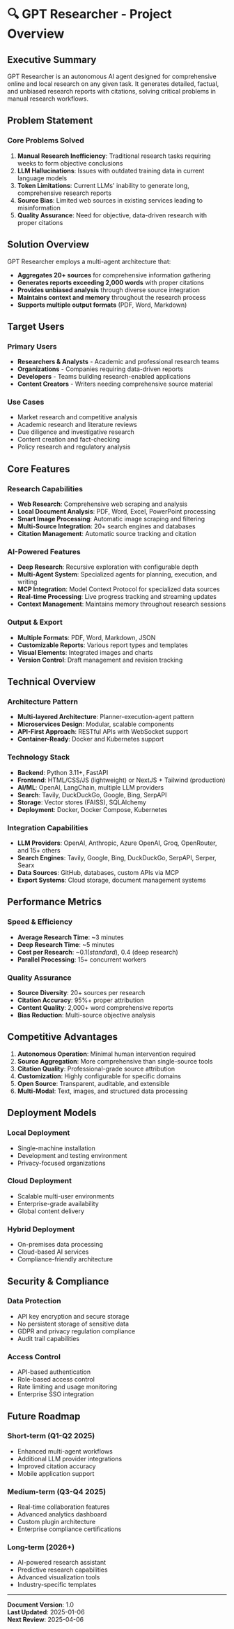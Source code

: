 # 🔍 GPT Researcher - Project Overview

## Executive Summary

GPT Researcher is an autonomous AI agent designed for comprehensive online and local research on any given task. It generates detailed, factual, and unbiased research reports with citations, solving critical problems in manual research workflows.

## Problem Statement

### Core Problems Solved

1. **Manual Research Inefficiency**: Traditional research tasks requiring weeks to form objective conclusions
2. **LLM Hallucinations**: Issues with outdated training data in current language models
3. **Token Limitations**: Current LLMs' inability to generate long, comprehensive research reports
4. **Source Bias**: Limited web sources in existing services leading to misinformation
5. **Quality Assurance**: Need for objective, data-driven research with proper citations

## Solution Overview

GPT Researcher employs a multi-agent architecture that:

- **Aggregates 20+ sources** for comprehensive information gathering
- **Generates reports exceeding 2,000 words** with proper citations
- **Provides unbiased analysis** through diverse source integration
- **Maintains context and memory** throughout the research process
- **Supports multiple output formats** (PDF, Word, Markdown)

## Target Users

### Primary Users
- **Researchers & Analysts** - Academic and professional research teams
- **Organizations** - Companies requiring data-driven reports
- **Developers** - Teams building research-enabled applications
- **Content Creators** - Writers needing comprehensive source material

### Use Cases
- Market research and competitive analysis
- Academic research and literature reviews
- Due diligence and investigative research
- Content creation and fact-checking
- Policy research and regulatory analysis

## Core Features

### Research Capabilities
- **Web Research**: Comprehensive web scraping and analysis
- **Local Document Analysis**: PDF, Word, Excel, PowerPoint processing
- **Smart Image Processing**: Automatic image scraping and filtering
- **Multi-Source Integration**: 20+ search engines and databases
- **Citation Management**: Automatic source tracking and citation

### AI-Powered Features
- **Deep Research**: Recursive exploration with configurable depth
- **Multi-Agent System**: Specialized agents for planning, execution, and writing
- **MCP Integration**: Model Context Protocol for specialized data sources
- **Real-time Processing**: Live progress tracking and streaming updates
- **Context Management**: Maintains memory throughout research sessions

### Output & Export
- **Multiple Formats**: PDF, Word, Markdown, JSON
- **Customizable Reports**: Various report types and templates
- **Visual Elements**: Integrated images and charts
- **Version Control**: Draft management and revision tracking

## Technical Overview

### Architecture Pattern
- **Multi-layered Architecture**: Planner-execution-agent pattern
- **Microservices Design**: Modular, scalable components
- **API-First Approach**: RESTful APIs with WebSocket support
- **Container-Ready**: Docker and Kubernetes support

### Technology Stack
- **Backend**: Python 3.11+, FastAPI
- **Frontend**: HTML/CSS/JS (lightweight) or NextJS + Tailwind (production)
- **AI/ML**: OpenAI, LangChain, multiple LLM providers
- **Search**: Tavily, DuckDuckGo, Google, Bing, SerpAPI
- **Storage**: Vector stores (FAISS), SQLAlchemy
- **Deployment**: Docker, Docker Compose, Kubernetes

### Integration Capabilities
- **LLM Providers**: OpenAI, Anthropic, Azure OpenAI, Groq, OpenRouter, and 15+ others
- **Search Engines**: Tavily, Google, Bing, DuckDuckGo, SerpAPI, Serper, Searx
- **Data Sources**: GitHub, databases, custom APIs via MCP
- **Export Systems**: Cloud storage, document management systems

## Performance Metrics

### Speed & Efficiency
- **Average Research Time**: ~3 minutes
- **Deep Research Time**: ~5 minutes
- **Cost per Research**: ~$0.1 (standard), ~$0.4 (deep research)
- **Parallel Processing**: 15+ concurrent workers

### Quality Assurance
- **Source Diversity**: 20+ sources per research
- **Citation Accuracy**: 95%+ proper attribution
- **Content Quality**: 2,000+ word comprehensive reports
- **Bias Reduction**: Multi-source objective analysis

## Competitive Advantages

1. **Autonomous Operation**: Minimal human intervention required
2. **Source Aggregation**: More comprehensive than single-source tools
3. **Citation Quality**: Professional-grade source attribution
4. **Customization**: Highly configurable for specific domains
5. **Open Source**: Transparent, auditable, and extensible
6. **Multi-Modal**: Text, images, and structured data processing

## Deployment Models

### Local Deployment
- Single-machine installation
- Development and testing environment
- Privacy-focused organizations

### Cloud Deployment
- Scalable multi-user environments
- Enterprise-grade availability
- Global content delivery

### Hybrid Deployment
- On-premises data processing
- Cloud-based AI services
- Compliance-friendly architecture

## Security & Compliance

### Data Protection
- API key encryption and secure storage
- No persistent storage of sensitive data
- GDPR and privacy regulation compliance
- Audit trail capabilities

### Access Control
- API-based authentication
- Role-based access control
- Rate limiting and usage monitoring
- Enterprise SSO integration

## Future Roadmap

### Short-term (Q1-Q2 2025)
- Enhanced multi-agent workflows
- Additional LLM provider integrations
- Improved citation accuracy
- Mobile application support

### Medium-term (Q3-Q4 2025)
- Real-time collaboration features
- Advanced analytics dashboard
- Custom plugin architecture
- Enterprise compliance certifications

### Long-term (2026+)
- AI-powered research assistant
- Predictive research capabilities
- Advanced visualization tools
- Industry-specific templates

---

**Document Version**: 1.0  
**Last Updated**: 2025-01-06  
**Next Review**: 2025-04-06
